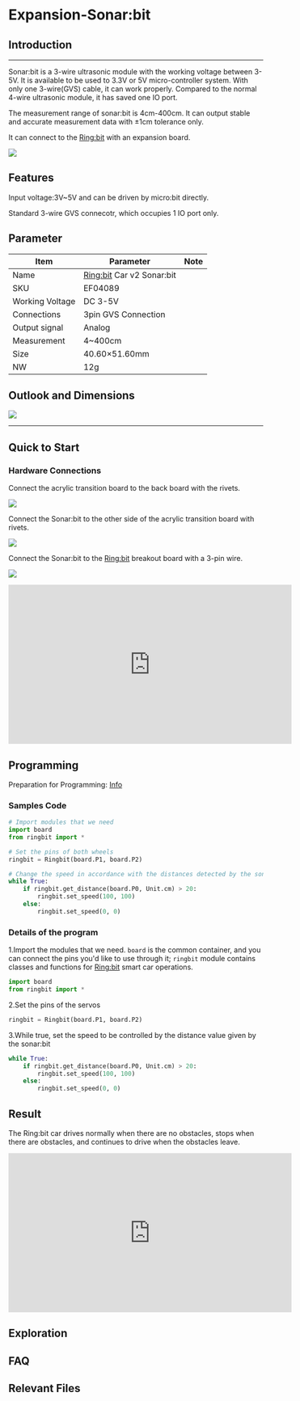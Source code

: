 # Expansion-Sonar:bit

## Introduction
---
Sonar:bit is a 3-wire ultrasonic module with the working voltage between 3-5V. It is available to be used to 3.3V or 5V micro-controller system. With only one 3-wire(GVS) cable, it can work properly. Compared to the normal 4-wire ultrasonic module, it has saved one IO port. 

The measurement range of sonar:bit is 4cm-400cm. It can output stable and accurate measurement data with ±1cm tolerance only.

It can connect to the [Ring:bit](https://shop.elecfreaks.com/products/elecfreaks-pico-ed-ring-bit-v2-car-kit-with-pico-ed-board?_pos=2&_sid=18032a345&_ss=r) with an expansion board.

![](./images/sonar_01.png)

## Features

Input voltage:3V~5V and can be driven by micro:bit directly.

Standard 3-wire GVS connecotr, which occupies 1 IO port only.

## Parameter

| Item | Parameter | Note |
| --- | --- | --- |
| Name | [Ring:bit](https://shop.elecfreaks.com/products/elecfreaks-pico-ed-ring-bit-v2-car-kit-with-pico-ed-board?_pos=2&_sid=18032a345&_ss=r) Car v2  Sonar:bit |  |
| SKU | EF04089 |  |
| Working Voltage | DC 3-5V |  |
| Connections | 3pin GVS Connection ||
| Output signal | Analog |  |
| Measurement | 4~400cm |  |
| Size | 40.60×51.60mm |  |
| NW | 12g |  |

## Outlook and Dimensions

![](./images/sonar_02.png)

---
## Quick to Start

### Hardware Connections

Connect the acrylic transition board to the back board with the rivets.

![](./images/sonar_03.png)

Connect the Sonar:bit to the other side of the acrylic transition board with rivets.

![](./images/sonar_04.png)

Connect the Sonar:bit to the [Ring:bit](https://shop.elecfreaks.com/products/elecfreaks-pico-ed-ring-bit-v2-car-kit-with-pico-ed-board?_pos=2&_sid=18032a345&_ss=r) breakout board with a 3-pin wire.

![](./images/sonar_05.png)



<iframe width="560" height="315" src="https://www.youtube.com/embed/EFqFEwfLRyc" title="YouTube video player" frameborder="0" allow="accelerometer; autoplay; clipboard-write; encrypted-media; gyroscope; picture-in-picture" allowfullscreen></iframe>

## Programming

Preparation for Programming: [Info](https://www.elecfreaks.com/learn-en/pico-ed/index.html)

### Samples Code

```python
# Import modules that we need
import board
from ringbit import *

# Set the pins of both wheels
ringbit = Ringbit(board.P1, board.P2)

# Change the speed in accordance with the distances detected by the sonar:bit
while True:
    if ringbit.get_distance(board.P0, Unit.cm) > 20:
        ringbit.set_speed(100, 100)
    else:
        ringbit.set_speed(0, 0)

```
### Details of the program

1.Import the modules that we need. `board` is the common container, and you can connect the pins you'd like to use through it; `ringbit` module contains classes and functions for [Ring:bit](https://shop.elecfreaks.com/products/elecfreaks-pico-ed-ring-bit-v2-car-kit-with-pico-ed-board?_pos=2&_sid=18032a345&_ss=r) smart car operations.
```python
import board
from ringbit import *
```

2.Set the pins of the servos
```python
ringbit = Ringbit(board.P1, board.P2)
```

3.While true, set the speed to be controlled by the distance value given by the sonar:bit
```python
while True:
    if ringbit.get_distance(board.P0, Unit.cm) > 20:
        ringbit.set_speed(100, 100)
    else:
        ringbit.set_speed(0, 0)
```
## Result

The Ring:bit car drives normally when there are no obstacles, stops when there are obstacles, and continues to drive when the obstacles leave.

<iframe width="560" height="315" src="https://www.youtube.com/embed/vqo8PnJyEkQ" title="YouTube video player" frameborder="0" allow="accelerometer; autoplay; clipboard-write; encrypted-media; gyroscope; picture-in-picture" allowfullscreen></iframe>

## Exploration

## FAQ

## Relevant Files
